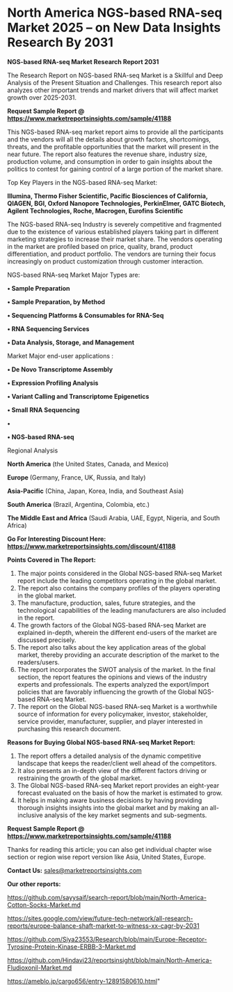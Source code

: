 # North America NGS-based RNA-seq Market 2025 – on New Data Insights Research By 2031

<strong>NGS-based RNA-seq Market Research Report 2031</strong>

The Research Report on NGS-based RNA-seq Market is a Skillful and Deep Analysis of the Present Situation and Challenges. This research report also analyzes other important trends and market drivers that will affect market growth over 2025-2031.

<strong>Request Sample Report @ <a href=https://www.marketreportsinsights.com/sample/41188>https://www.marketreportsinsights.com/sample/41188</a></strong>

This NGS-based RNA-seq market report aims to provide all the participants and the vendors will all the details about growth factors, shortcomings, threats, and the profitable opportunities that the market will present in the near future. The report also features the revenue share, industry size, production volume, and consumption in order to gain insights about the politics to contest for gaining control of a large portion of the market share.

Top Key Players in the NGS-based RNA-seq Market:

<strong>Illumina, Thermo Fisher Scientific, Pacific Biosciences of California, QIAGEN, BGI, Oxford Nanopore Technologies, PerkinElmer, GATC Biotech, Agilent Technologies, Roche, Macrogen, Eurofins Scientific</strong>

The NGS-based RNA-seq Industry is severely competitive and fragmented due to the existence of various established players taking part in different marketing strategies to increase their market share. The vendors operating in the market are profiled based on price, quality, brand, product differentiation, and product portfolio. The vendors are turning their focus increasingly on product customization through customer interaction.

NGS-based RNA-seq Market Major Types are:

<strong>•  Sample Preparation

•  Sample Preparation, by Method

•  Sequencing Platforms & Consumables for RNA-Seq

•  RNA Sequencing Services

•  Data Analysis, Storage, and Management</strong>

Market Major end-user applications :

<strong>•  De Novo Transcriptome Assembly

•  Expression Profiling Analysis

•  Variant Calling and Transcriptome Epigenetics

•  Small RNA Sequencing

•  

•  NGS-based RNA-seq</strong>

Regional Analysis

</u><strong><b>North America</b></strong> (the United States, Canada, and Mexico)

<strong><b>Europe </b></strong>(Germany, France, UK, Russia, and Italy)

<strong><b>Asia-Pacific</b></strong> (China, Japan, Korea, India, and Southeast Asia)

<strong><b>South America</b></strong> (Brazil, Argentina, Colombia, etc.)

<strong><b>The Middle East and Africa</b></strong> (Saudi Arabia, UAE, Egypt, Nigeria, and South Africa)

<strong>Go For Interesting Discount Here: <a href=https://www.marketreportsinsights.com/discount/41188>https://www.marketreportsinsights.com/discount/41188</a></strong>

<strong>Points Covered in The Report:</strong>
<ol>
  <li>The major points considered in the Global NGS-based RNA-seq Market report include the leading competitors operating in the global market.</li>
  <li>The report also contains the company profiles of the players operating in the global market.</li>
  <li>The manufacture, production, sales, future strategies, and the technological capabilities of the leading manufacturers are also included in the report.</li>
  <li>The growth factors of the Global NGS-based RNA-seq Market are explained in-depth, wherein the different end-users of the market are discussed precisely.</li>
  <li>The report also talks about the key application areas of the global market, thereby providing an accurate description of the market to the readers/users.</li>
  <li>The report incorporates the SWOT analysis of the market. In the final section, the report features the opinions and views of the industry experts and professionals. The experts analyzed the export/import policies that are favorably influencing the growth of the Global NGS-based RNA-seq Market.</li>
  <li>The report on the Global NGS-based RNA-seq Market is a worthwhile source of information for every policymaker, investor, stakeholder, service provider, manufacturer, supplier, and player interested in purchasing this research document.</li>
</ol>
<strong>Reasons for Buying Global NGS-based RNA-seq Market Report:</strong>

<ol>
  <li>The report offers a detailed analysis of the dynamic competitive landscape that keeps the reader/client well ahead of the competitors.</li>
  <li>It also presents an in-depth view of the different factors driving or restraining the growth of the global market.</li>
  <li>The Global NGS-based RNA-seq Market report provides an eight-year forecast evaluated on the basis of how the market is estimated to grow.</li>
  <li>It helps in making aware business decisions by having providing thorough insights insights into the global market and by making an all-inclusive analysis of the key market segments and sub-segments.</li>
</ol>
<strong>Request Sample Report @ <a href=https://www.marketreportsinsights.com/sample/41188>https://www.marketreportsinsights.com/sample/41188</a></strong>


Thanks for reading this article; you can also get individual chapter wise section or region wise report version like Asia, United States, Europe.

<strong>Contact Us:</strong>
sales@marketreportsinsights.com

<strong>Our other reports:</strong>

<a href=https://github.com/sayysaif/search-report/blob/main/North-America-Cotton-Socks-Market.md>https://github.com/sayysaif/search-report/blob/main/North-America-Cotton-Socks-Market.md</a>

<a href=https://sites.google.com/view/future-tech-network/all-research-reports/europe-balance-shaft-market-to-witness-xx-cagr-by-2031>https://sites.google.com/view/future-tech-network/all-research-reports/europe-balance-shaft-market-to-witness-xx-cagr-by-2031</a>

<a href=https://github.com/Siya23553/Research/blob/main/Europe-Receptor-Tyrosine-Protein-Kinase-ERBB-3-Market.md>https://github.com/Siya23553/Research/blob/main/Europe-Receptor-Tyrosine-Protein-Kinase-ERBB-3-Market.md</a>

<a href=https://github.com/Hindavi23/reportsinsight/blob/main/North-America-Fludioxonil-Market.md>https://github.com/Hindavi23/reportsinsight/blob/main/North-America-Fludioxonil-Market.md</a>

<a href=https://ameblo.jp/cargo656/entry-12891580610.html>https://ameblo.jp/cargo656/entry-12891580610.html</a>"
